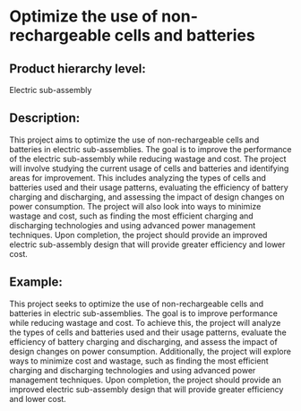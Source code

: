 # Optimize the use of non-rechargeable cells and batteries

## Product hierarchy level:
Electric sub-assembly

## Description:
This project aims to optimize the use of non-rechargeable cells and batteries in electric sub-assemblies. The goal is to improve the performance of the electric sub-assembly while reducing wastage and cost. The project will involve studying the current usage of cells and batteries and identifying areas for improvement. This includes analyzing the types of cells and batteries used and their usage patterns, evaluating the efficiency of battery charging and discharging, and assessing the impact of design changes on power consumption. The project will also look into ways to minimize wastage and cost, such as finding the most efficient charging and discharging technologies and using advanced power management techniques. Upon completion, the project should provide an improved electric sub-assembly design that will provide greater efficiency and lower cost.

## Example:
This project seeks to optimize the use of non-rechargeable cells and batteries in electric sub-assemblies. The goal is to improve performance while reducing wastage and cost. To achieve this, the project will analyze the types of cells and batteries used and their usage patterns, evaluate the efficiency of battery charging and discharging, and assess the impact of design changes on power consumption. Additionally, the project will explore ways to minimize cost and wastage, such as finding the most efficient charging and discharging technologies and using advanced power management techniques. Upon completion, the project should provide an improved electric sub-assembly design that will provide greater efficiency and lower cost.
